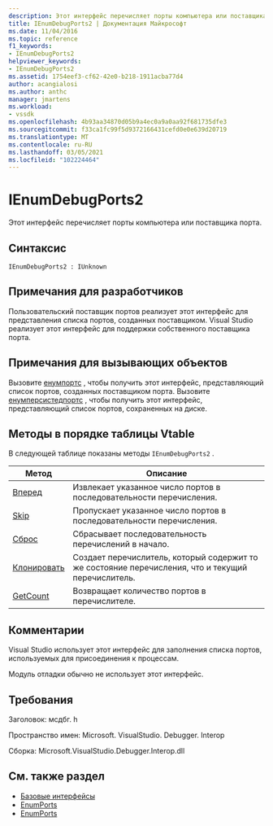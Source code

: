 ```yaml
---
description: Этот интерфейс перечисляет порты компьютера или поставщика порта.
title: IEnumDebugPorts2 | Документация Майкрософт
ms.date: 11/04/2016
ms.topic: reference
f1_keywords:
- IEnumDebugPorts2
helpviewer_keywords:
- IEnumDebugPorts2
ms.assetid: 1754eef3-cf62-42e0-b218-1911acba77d4
author: acangialosi
ms.author: anthc
manager: jmartens
ms.workload:
- vssdk
ms.openlocfilehash: 4b93aa34870d05b9a4ec0a9a0aa92f681735dfe3
ms.sourcegitcommit: f33ca1fc99f5d9372166431cefd0e0e639d20719
ms.translationtype: MT
ms.contentlocale: ru-RU
ms.lasthandoff: 03/05/2021
ms.locfileid: "102224464"
---
```

# <a name="ienumdebugports2"></a>IEnumDebugPorts2
Этот интерфейс перечисляет порты компьютера или поставщика порта.

## <a name="syntax"></a>Синтаксис

```
IEnumDebugPorts2 : IUnknown
```

## <a name="notes-for-implementers"></a>Примечания для разработчиков
 Пользовательский поставщик портов реализует этот интерфейс для представления списка портов, созданных поставщиком. Visual Studio реализует этот интерфейс для поддержки собственного поставщика порта.

## <a name="notes-for-callers"></a>Примечания для вызывающих объектов
 Вызовите [енумпортс](../../../extensibility/debugger/reference/idebugportsupplier2-enumports.md) , чтобы получить этот интерфейс, представляющий список портов, созданных поставщиком порта. Вызовите [енумперсистедпортс](../../../extensibility/debugger/reference/idebugportsupplier3-enumpersistedports.md) , чтобы получить этот интерфейс, представляющий список портов, сохраненных на диске.

## <a name="methods-in-vtable-order"></a>Методы в порядке таблицы Vtable
 В следующей таблице показаны методы `IEnumDebugPorts2` .

|Метод|Описание|
|------------|-----------------|
|[Вперед](../../../extensibility/debugger/reference/ienumdebugports2-next.md)|Извлекает указанное число портов в последовательности перечисления.|
|[Skip](../../../extensibility/debugger/reference/ienumdebugports2-skip.md)|Пропускает указанное число портов в последовательности перечисления.|
|[Сброс](../../../extensibility/debugger/reference/ienumdebugports2-reset.md)|Сбрасывает последовательность перечислений в начало.|
|[Клонировать](../../../extensibility/debugger/reference/ienumdebugports2-clone.md)|Создает перечислитель, который содержит то же состояние перечисления, что и текущий перечислитель.|
|[GetCount](../../../extensibility/debugger/reference/ienumdebugports2-getcount.md)|Возвращает количество портов в перечислителе.|

## <a name="remarks"></a>Комментарии
 Visual Studio использует этот интерфейс для заполнения списка портов, используемых для присоединения к процессам.

 Модуль отладки обычно не использует этот интерфейс.

## <a name="requirements"></a>Требования
 Заголовок: мсдбг. h

 Пространство имен: Microsoft. VisualStudio. Debugger. Interop

 Сборка: Microsoft.VisualStudio.Debugger.Interop.dll

## <a name="see-also"></a>См. также раздел
- [Базовые интерфейсы](../../../extensibility/debugger/reference/core-interfaces.md)
- [EnumPorts](../../../extensibility/debugger/reference/idebugcoreserver2-enumports.md)
- [EnumPorts](../../../extensibility/debugger/reference/idebugportsupplier2-enumports.md)
